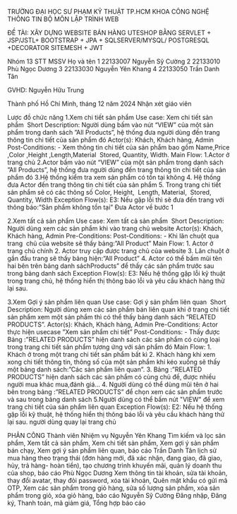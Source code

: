 TRƯỜNG ĐẠI HỌC SƯ PHẠM KỸ THUẬT TP.HCM
KHOA CÔNG NGHỆ THÔNG TIN
BỘ MÔN LẬP TRÌNH WEB




ĐỀ TÀI: XÂY DỰNG WEBSITE BÁN HÀNG UTESHOP BẰNG SERVLET + JSP/JSTL+ BOOTSTRAP + JPA + SQLSERVER/MYSQL/ POSTGRESQL +DECORATOR SITEMESH + JWT

Nhóm 13
STT	MSSV	Họ và tên
1	22133007	Nguyễn Sỹ Cường
2	22133010	Phù Ngọc Dương
3	22133030	Nguyễn Yên Khang
4	22133050	Trần Danh Tân


GVHD: Nguyễn Hữu Trung


Thành phố Hồ Chí Minh, tháng 12 năm 2024
Nhận xét giáo viên






















Lược đồ chức năng
1.Xem chi tiết sản phẩm
Use case:	Xem chi tiết sản phẩm 
Short Description:	Người dùng bấm vào nút “VIEW” của một sản phẩm trong danh sách ”All Products”, hệ thống đưa người dùng đến trang thông tin chi tiết của sản phẩm đó
Actor(s):	Khách, Khách hàng, Admin
Post-Conditions:	- Xem thông tin chi tiết của sản phẩm bao gồm Name,Price ,Color ,Height ,Length,Material  Stored, Quantity, Width.
Main Flow:	1.Actor ở trang chủ
2.Actor bấm vào nút “VIEW” của một sản phẩm trong danh sách ”All Products”, hệ thống đưa người dùng đến trang thông tin chi tiết của sản phẩm đó
3.Hệ thống kiểm tra xem sản phẩm có tồn tại không
4. Hệ thống đưa Actor đến trang thông tin chi tiết của sản phẩm
5. Trong trang chi tiết sản phẩm sẽ có các thông số Color, Height,  Length, Material,  Stored, Quantity, Width
Exception Flow(s):	E3: Nếu gặp lỗi thì sẽ đưa đến trang với thông báo:”Sản phẩm không tồn tại”
Đưa Actor về bước 1
 
2.Xem tất cả sản phẩm 
Use case:	Xem tất cả sản phẩm 
Short Description:	Người dùng xem các sản phẩm khi vào trang chủ website
Actor(s):	Khách, Khách hàng, Admin
Pre-Conditions:	
Post-Conditions:	- Khi lăn chuột qua trang  chủ của website sẽ thấy bảng:”All Product”
Main Flow:	1. Actor ở trang chủ chính
2. Actor truy cập được trang chủ của website
3. Lăn chuột ở gần đầu trang sẽ thấy bảng hiện:”All Product”
4. Actor có thể bấm mũi tên hai bên trên bảng danh sáchProducts” để thấy các sản phẩm trước sau trong bảng danh sách
Exception Flow(s):	E3: Nếu hệ thống gặp lỗi kỹ thuật trong trang chủ, hệ thống hiển thị thông báo lỗi và yêu cầu khách hàng thử lại sau.
 
 
3.Xem Gợi ý sản phẩm liên quan
Use case:	Gợi ý sản phẩm liên quan 
Short Description:	Người dùng xem các sản phẩm bán liên quan khi ở trang chi tiết sản phẩm xem một sản phẩm thì có thể thấy bảng danh sách “RELATED PRODUCTS”.
Actor(s):	Khách, Khách hàng, Admin
Pre-Conditions:	Actor thực hiện usecase ”Xem sản phẩm chi tiết”
Post-Conditions:	- Thấy được  Bảng :”RELATED PRODUCTS” hiện danh sách các sản phẩm có cùng loại trong trang chi tiết sản phẩm tương ứng với sản phẩm đó
Main Flow:	1. Khách ở trong một trang chi tiết sản phẩm bất kì
2. Khách hàng khi xem xong chi tiết thông tin, thông số của một sản phẩm khi kéo xuống sẽ thấy một bảng danh sách:”Các sản phẩm liên quan”.
3. Bảng :”RELATED PRODUCTS” hiện danh sách các sản phẩm có cùng chủ đề, được nhiều người mua khác mua,đánh giá...
4. Người dùng có thể dùng mũi tên ở hai bên trong bảng :”RELATED PRODUCTS” để chọn xem các sản phẩm trước và sau trong bảng danh sách
5.Người dùng có thể bấm nút "VIEW" để xem trang chi tiết của sản phẩm liên quan
Exception Flow(s):	E2: Nếu hệ thống gặp lỗi kỹ thuật, hệ thống hiển thị thông báo lỗi và yêu cầu khách hàng thử lại sau. người dùng quay lại trang chủ




















PHÂN CÔNG
Thành viên	Nhiệm vụ
Nguyễn Yên Khang	Tìm kiếm và lọc sản phẩm, Xem tất cả sản phẩm, Xem chi tiết sản phẩm, Xem gợi ý sản phẩm bán chạy, Xem gợi ý sản phẩm liên quan, báo cáo
Trần Danh Tân	lịch sử mua hàng theo trạng thái (đơn hàng mới, đã xác nhận, đang giao, đã giao, hủy, trả hàng- hoàn tiền), tạo chương trình khuyến mãi, quản lý doanh thu của shop, báo cáo
Phù Ngọc Dương	Xem thông tin tài khoản, sửa tài khoản, thay đổi avatar, thay đỏi password, xóa tài khoản, Quên mật khẩu có gửi mã OTP, Xem các sản phẩm trong giỏ hàng, sửa số lượng sản phẩm, xóa sản phẩm trong giỏ, xóa giỏ hàng, báo cáo
Nguyễn Sỹ Cường	Đăng nhập, Đăng ký, Thanh toán, mã giảm giá, Tổng hợp báo cáo
